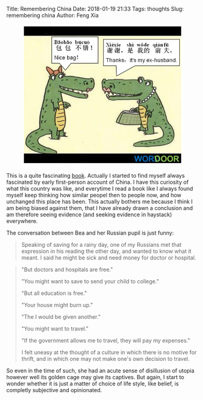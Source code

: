 Title: Remembering China
Date: 2018-01-19 21:33
Tags: thoughts
Slug: remembering china
Author: Feng Xia

<figure class="col l6 m6 s12">
  <img src="/images/bao.jpg"/>
</figure>

This is a quite fascinating [book][1]. Actually I started to find
myself always fascinated by early first-person account of China. I
have this curiosity of what this country was like, and everytime I
read a book like I always found myself keep thinking how similar
peopel then to people now, and how unchanged this place has been. This
actually bothers me because I think I am being biased against them,
that I have already drawn a conclusion and am therefore seeing
evidence (and seeking evidence in haystack) everywhere.

[1]: https://www.amazon.com/Remembering-China-1935-1945-MVP-Exner/dp/0898231701

The conversation between Bea and her Russian pupil is just funny:

> Speaking of saving for a rainy day, one of my Russians met that
> expression in his reading the other day, and wanted to know what it
> meant. I said he might be sick and need money for doctor or
> hospital.

> "But doctors and hospitals are free."
>
> "You might want to save to send your child to college."
>
> "But all education is free."
>
> "Your house might burn up."
>
> "The I would be given another."
>
> "You might want to travel."
>
> "If the government allows me to travel, they will pay my expenses."
> 
> I felt uneasy at the thought of a culture in which there is no motive
> for thrift, and in which one may not make one's own decision to
> travel. 

So even in the time of such, she had an acute sense of disillusion of
utopia however well its golden cage may give its captives. But again,
I start to wonder whether it is just a matter of choice of life style,
like belief, is completly subjective and opinionated. 
